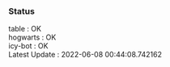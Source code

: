 ### Status


table : OK  
hogwarts : OK  
icy-bot : OK  
Latest Update : 2022-06-08 00:44:08.742162
